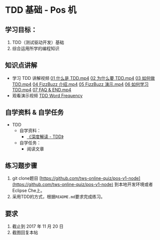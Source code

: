 # TDD 基础 - Pos 机

## 学习目标：

1. TDD（测试驱动开发）基础
2. 综合运用所学的编程知识

## 知识点讲解

- 学习 TDD 讲解视频
  [01 什么是 TDD.mp4](https://codingstyle-cn.b0.upaiyun.com/video/tws-online/tdd/01%20%E4%BB%80%E4%B9%88%E6%98%AF%20TDD.mp4)
  [02 为什么要 TDD.mp4](https://codingstyle-cn.b0.upaiyun.com/video/tws-online/tdd/02%20%E4%B8%BA%E4%BB%80%E4%B9%88%E8%A6%81%20TDD.mp4)
  [03 如何做 TDD.mp4](https://codingstyle-cn.b0.upaiyun.com/video/tws-online/tdd/03%20%E5%A6%82%E4%BD%95%E5%81%9A%20TDD.mp4)
  [04 FizzBuzz 介绍.mp4](https://codingstyle-cn.b0.upaiyun.com/video/tws-online/tdd/04%20FizzBuzz%20%E4%BB%8B%E7%BB%8D.mp4)
  [05 FizzBuzz 演示.mp4](https://codingstyle-cn.b0.upaiyun.com/video/tws-online/tdd/05%20FizzBuzz%20%E6%BC%94%E7%A4%BA.mp4)
  [06 如何学习 TDD.mp4](https://codingstyle-cn.b0.upaiyun.com/video/tws-online/tdd/06%20%E5%A6%82%E4%BD%95%E5%AD%A6%E4%B9%A0%20TDD.mp4)
  [07 FAQ & END.mp4](https://codingstyle-cn.b0.upaiyun.com/video/tws-online/tdd/07%20FAQ%20&%20END.mp4)
- 观看演示视频 [TDD Word Frequency](https://www.bilibili.com/video/av9208705/)

## 自学资料 & 自学任务

- TDD
  - 自学资料：
    - [《深度解读 - TDD》](http://www.jianshu.com/p/62f16cd4fef3)
  - 自学任务：
    - 阅读文章

## 练习题步骤

1. git clone题目 [https://github.com/tws-online-quiz/pos-v1-node](https://github.com/tws-online-quiz/pos-v1-node) 到本地开发环境或者Eclipse Che上。
2. 采用TDD的方式，根据`README.md`要求完成练习。

## 要求

1. 截止到 2017 年 11 月 20 日
2. 截图回复本帖